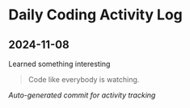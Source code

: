 # Daily Coding Activity Log

## 2024-11-08

Learned something interesting

> Code like everybody is watching.

*Auto-generated commit for activity tracking*
